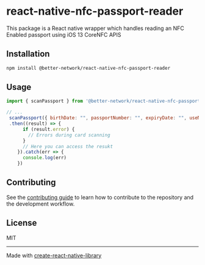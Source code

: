 # react-native-nfc-passport-reader

This package is a React native wrapper which handles reading an NFC Enabled passport using iOS 13 CoreNFC APIS

## Installation

```sh
npm install @better-network/react-native-nfc-passport-reader
```

## Usage

```js
import { scanPassport } from '@better-network/react-native-nfc-passport-reader';

// ...
 scanPassport({ birthDate: "", passportNumber: "", expiryDate: "", useNewVerificationMethod: true})
 .then((result) => {
      if (result.error) {
        // Errors during card scanning
      }
      // Here you can access the resukt
    }).catch(err => {
      console.log(err)
    })
```

## Contributing

See the [contributing guide](CONTRIBUTING.md) to learn how to contribute to the repository and the development workflow.

## License

MIT

---

Made with [create-react-native-library](https://github.com/callstack/react-native-builder-bob)
